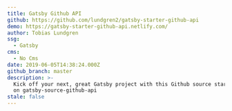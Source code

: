 ```yaml
---
title: Gatsby Github API
github: https://github.com/lundgren2/gatsby-starter-github-api
demo: https://gatsby-starter-github-api.netlify.com/
author: Tobias Lundgren
ssg:
  - Gatsby
cms:
  - No Cms
date: 2019-06-05T14:38:24.000Z
github_branch: master
description: >-
  Kick off your next, great Gatsby project with this Github source starter based
  on gatsby-source-github-api
stale: false
---
```

